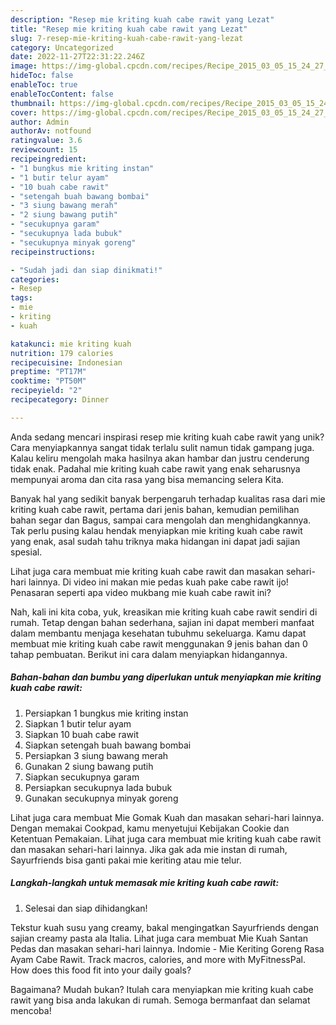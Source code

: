 ```yaml
---
description: "Resep mie kriting kuah cabe rawit yang Lezat"
title: "Resep mie kriting kuah cabe rawit yang Lezat"
slug: 7-resep-mie-kriting-kuah-cabe-rawit-yang-lezat
category: Uncategorized
date: 2022-11-27T22:31:22.246Z
image: https://img-global.cpcdn.com/recipes/Recipe_2015_03_05_15_24_27_179_fe4ded6a6eb98f865626/680x482cq70/mie-kriting-kuah-cabe-rawit-foto-resep-utama.jpg
hideToc: false
enableToc: true
enableTocContent: false
thumbnail: https://img-global.cpcdn.com/recipes/Recipe_2015_03_05_15_24_27_179_fe4ded6a6eb98f865626/680x482cq70/mie-kriting-kuah-cabe-rawit-foto-resep-utama.jpg
cover: https://img-global.cpcdn.com/recipes/Recipe_2015_03_05_15_24_27_179_fe4ded6a6eb98f865626/680x482cq70/mie-kriting-kuah-cabe-rawit-foto-resep-utama.jpg
author: Admin
authorAv: notfound
ratingvalue: 3.6
reviewcount: 15
recipeingredient:
- "1 bungkus mie kriting instan"
- "1 butir telur ayam"
- "10 buah cabe rawit"
- "setengah buah bawang bombai"
- "3 siung bawang merah"
- "2 siung bawang putih"
- "secukupnya garam"
- "secukupnya lada bubuk"
- "secukupnya minyak goreng"
recipeinstructions:

- "Sudah jadi dan siap dinikmati!"
categories:
- Resep
tags:
- mie
- kriting
- kuah

katakunci: mie kriting kuah 
nutrition: 179 calories
recipecuisine: Indonesian
preptime: "PT17M"
cooktime: "PT50M"
recipeyield: "2"
recipecategory: Dinner

---
```





Anda sedang mencari inspirasi resep mie kriting kuah cabe rawit yang unik? Cara menyiapkannya sangat tidak terlalu sulit namun tidak gampang juga. Kalau keliru mengolah maka hasilnya akan hambar dan justru cenderung tidak enak. Padahal mie kriting kuah cabe rawit yang enak seharusnya mempunyai aroma dan cita rasa yang bisa memancing selera Kita.





Banyak hal yang sedikit banyak berpengaruh terhadap kualitas rasa dari mie kriting kuah cabe rawit, pertama dari jenis bahan, kemudian pemilihan bahan segar dan Bagus, sampai cara mengolah dan menghidangkannya. Tak perlu pusing kalau hendak menyiapkan mie kriting kuah cabe rawit yang enak,      asal sudah tahu triknya maka hidangan ini dapat jadi sajian spesial.














Lihat juga cara membuat mie kriting kuah cabe rawit dan masakan sehari-hari lainnya. Di video ini makan mie pedas kuah pake cabe rawit ijo! Penasaran seperti apa video mukbang mie kuah cabe rawit ini?






Nah, kali ini kita coba, yuk, kreasikan mie kriting kuah cabe rawit sendiri di rumah. Tetap dengan bahan sederhana, sajian ini dapat memberi manfaat dalam membantu menjaga kesehatan tubuhmu sekeluarga. Kamu dapat membuat mie kriting kuah cabe rawit menggunakan 9 jenis bahan dan 0 tahap pembuatan. Berikut ini cara dalam menyiapkan hidangannya.

<!--inarticleads1-->

##### Bahan-bahan dan bumbu yang diperlukan untuk menyiapkan mie kriting kuah cabe rawit:

1. Persiapkan 1 bungkus mie kriting instan
1. Siapkan 1 butir telur ayam
1. Siapkan 10 buah cabe rawit
1. Siapkan setengah buah bawang bombai
1. Persiapkan 3 siung bawang merah
1. Gunakan 2 siung bawang putih
1. Siapkan secukupnya garam
1. Persiapkan secukupnya lada bubuk
1. Gunakan secukupnya minyak goreng


Lihat juga cara membuat Mie Gomak Kuah dan masakan sehari-hari lainnya. Dengan memakai Cookpad, kamu menyetujui Kebijakan Cookie dan Ketentuan Pemakaian. Lihat juga cara membuat mie kriting kuah cabe rawit dan masakan sehari-hari lainnya. Jika gak ada mie instan di rumah, Sayurfriends bisa ganti pakai mie keriting atau mie telur. 

<!--inarticleads2-->

##### Langkah-langkah untuk memasak mie kriting kuah cabe rawit:


1. Selesai dan siap dihidangkan!

Tekstur kuah susu yang creamy, bakal mengingatkan Sayurfriends dengan sajian creamy pasta ala Italia. Lihat juga cara membuat Mie Kuah Santan Pedas dan masakan sehari-hari lainnya. Indomie - Mie Keriting Goreng Rasa Ayam Cabe Rawit. Track macros, calories, and more with MyFitnessPal. How does this food fit into your daily goals? 

Bagaimana? Mudah bukan? Itulah cara menyiapkan mie kriting kuah cabe rawit yang bisa anda lakukan di rumah. Semoga bermanfaat dan selamat mencoba!
